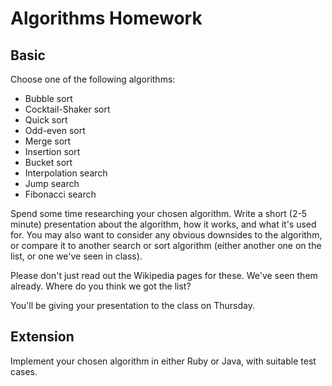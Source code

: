 # Algorithms Homework

## Basic

Choose one of the following algorithms:

* Bubble sort
* Cocktail-Shaker sort
* Quick sort
* Odd-even sort
* Merge sort
* Insertion sort
* Bucket sort
* Interpolation search
* Jump search
* Fibonacci search

Spend some time researching your chosen algorithm. Write a short (2-5 minute)
presentation about the algorithm, how it works, and what it's used for. You
may also want to consider any obvious downsides to the algorithm, or compare it
to another search or sort algorithm (either another one on the list, or one we've
seen in class).

Please don't just read out the Wikipedia pages for these. We've seen them already.
Where do you think we got the list?

You'll be giving your presentation to the class on Thursday.

## Extension

Implement your chosen algorithm in either Ruby or Java, with suitable test cases.
